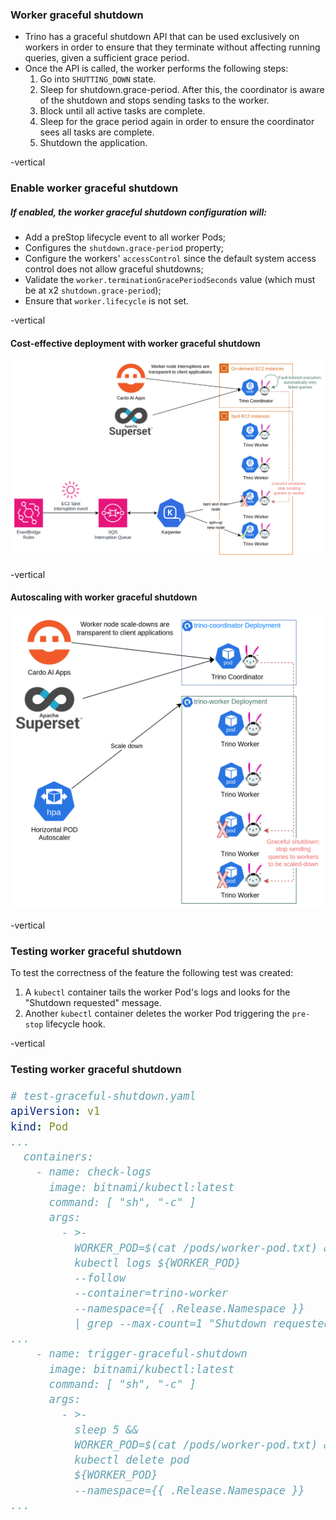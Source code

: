 ### Worker graceful shutdown
* Trino has a graceful shutdown API that can be used exclusively on workers in order to ensure that they terminate without affecting running queries, given a sufficient grace period.
* Once the API is called, the worker performs the following steps:
    1. Go into `SHUTTING_DOWN` state.
    2. Sleep for shutdown.grace-period. After this, the coordinator is aware of the shutdown and stops sending tasks to the worker.
    3. Block until all active tasks are complete.
    4. Sleep for the grace period again in order to ensure the coordinator sees all tasks are complete.
    5. Shutdown the application.

-vertical

### Enable worker graceful shutdown
##### If enabled, the worker graceful shutdown configuration will:
* Add a preStop lifecycle event to all worker Pods;
* Configures the `shutdown.grace-period` property;
* Configure the workers' `accessControl` since the default system access control does not allow graceful shutdowns;
* Validate the `worker.terminationGracePeriodSeconds` value (which must be at x2 `shutdown.grace-period`);
* Ensure that `worker.lifecycle` is not set.

-vertical

#### Cost-effective deployment with worker graceful shutdown

![](./../assets/trino-spot-workers.drawio.png)  <!-- .element width="80%" style="float: none; background-color: white; border: 5px solid white;" title="Trino Spot Workers" -->

-vertical

#### Autoscaling with worker graceful shutdown

![](./../assets/trino-hpa-workers.drawio.png)  <!-- .element width="60%" style="float: none; background-color: white; border: 5px solid white;" title="Trino HPA Workers" -->

-vertical

### Testing worker graceful shutdown
To test the correctness of the feature the following test was created:
1. A `kubectl` container tails the worker Pod's logs and looks for the "Shutdown requested" message.
2. Another `kubectl` container deletes the worker Pod triggering the `pre-stop` lifecycle hook. 

-vertical

### Testing worker graceful shutdown

<div style="font-size: 20px;">


```yaml
# test-graceful-shutdown.yaml
apiVersion: v1
kind: Pod
...
  containers:
    - name: check-logs
      image: bitnami/kubectl:latest
      command: [ "sh", "-c" ]
      args:
        - >-
          WORKER_POD=$(cat /pods/worker-pod.txt) &&
          kubectl logs ${WORKER_POD}
          --follow
          --container=trino-worker
          --namespace={{ .Release.Namespace }}
          | grep --max-count=1 "Shutdown requested"
...
    - name: trigger-graceful-shutdown
      image: bitnami/kubectl:latest
      command: [ "sh", "-c" ]
      args:
        - >-
          sleep 5 &&
          WORKER_POD=$(cat /pods/worker-pod.txt) &&
          kubectl delete pod
          ${WORKER_POD}
          --namespace={{ .Release.Namespace }}
...
```

</div>
